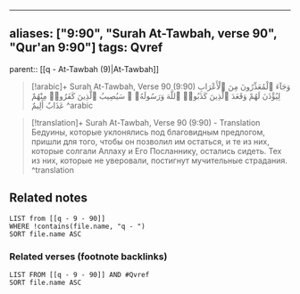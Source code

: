 
---
aliases: ["9:90", "Surah At-Tawbah, verse 90", "Qur'an 9:90"]
tags: Qvref
---

parent:: [[q - At-Tawbah (9)|At-Tawbah]]

> [!arabic]+ Surah At-Tawbah, Verse 90 (9:90)
> <span class="quran-arabic">وَجَآءَ ٱلْمُعَذِّرُونَ مِنَ ٱلْأَعْرَابِ لِيُؤْذَنَ لَهُمْ وَقَعَدَ ٱلَّذِينَ كَذَبُوا۟ ٱللَّهَ وَرَسُولَهُۥ ۚ سَيُصِيبُ ٱلَّذِينَ كَفَرُوا۟ مِنْهُمْ عَذَابٌ أَلِيمٌ</span>
^arabic

> [!translation]+ Surah At-Tawbah, Verse 90 (9:90) - Translation
> Бедуины, которые уклонялись под благовидным предлогом, пришли для того, чтобы он позволил им остаться, и те из них, которые солгали Аллаху и Его Посланнику, остались сидеть. Тех из них, которые не уверовали, постигнут мучительные страдания.
^translation



## Related notes
```dataview
LIST from [[q - 9 - 90]]
WHERE !contains(file.name, "q - ")
SORT file.name ASC
```

### Related verses (footnote backlinks)
```dataview
LIST FROM [[q - 9 - 90]] AND #Qvref
SORT file.name ASC
```

